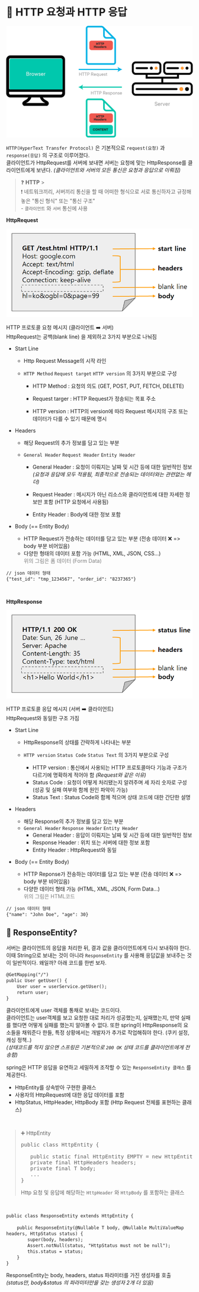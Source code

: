 # :chicken: HTTP 요청과 HTTP 응답

<img src='../Img/week3/http.png'>

<br>

`HTTP(HyperText Transfer Protocol)` 은 기본적으로 `request(요청)` 과 `response(응답)` 의 구조로 이루어졌다.
<br> 클라이언트가 HttpRequest를 서버에 보내면 서버는 요청에 맞는 HttpResponse를 클라이언트에게 보낸다. _(클라이언트와 서버의 모든 통신은 요청과 응답으로 이뤄짐)_

> :question: **HTTP** > <br> :exclamation: 네트워크끼리, 서버끼리 통신을 할 때 어떠한 형식으로 서로 통신하자고 규정해 놓은 "통신 형식" 또는 "통신 구조"
> <br> - `클라이언트` 와 `서버` 통신에 사용

**HttpRequest**

 <img src='../Img/week3/HttpRequest.png'>

HTTP 프로토콜 요청 메시지 (클라이언트 :arrow_right: 서버)
<br> HttpRequest는 공백(blank line) 을 제외하고 3가지 부분으로 나눠짐

- Start Line

  - Http Request Message의 시작 라인
  - `HTTP Method` `Request target` `HTTP version` 의 3가지 부분으로 구성

    - HTTP Method : 요청의 의도 (GET, POST, PUT, FETCH, DELETE)

    - Request targer : HTTP Request가 정송되는 목표 주소
    - HTTP version : HTTP의 version에 따라 Request 메시지의 구조 또는 데이터가 다를 수 있기 때문에 명시

- Headers

  - 해당 Request의 추가 정보를 담고 있는 부분

  - `General Header` `Request Header` `Entity Header`

    - General Header : 요청이 이뤄지는 날짜 및 시간 등에 대한 일반적인 정보
      <br>_(요청과 응답에 모두 적용됨, 최종적으로 전송되는 데이터와는 관련없는 헤더)_

    - Request Header : 메시지가 아닌 리소스와 클라이언트에 대한 자세한 정보만 포함 (HTTP 요청에서 사용됨)
    - Entity Header : Body에 대한 정보 포함

- Body (== Entity Body)
  - HTTP Request가 전송하는 데이터를 담고 있는 부분 (전송 데이터 :x: => body 부분 비어있음)
  - 다양한 형태의 데이터 포함 가능 (HTML, XML, JSON, CSS...)
    <br><span style='color:gray'>위의 그림은 폼 데이터 (Form Data)</span>

<pre><code>// json 데이터 형태
{"test_id": "tmp_1234567", "order_id": "8237365"}</code></pre>

<br>

**HttpResponse**

<img src='../Img/week3/HttpResponse.png'>

HTTP 프로토콜 응답 메시지 (서버 :arrow_right: 클라이언트)
<br>HttpRequest와 동일한 구조 가짐

- Start Line

  - HttpResponse의 상태를 간략하게 나타내는 부분

  - `HTTP version` `Status Code` `Status Text` 의 3가지 부분으로 구성
    - HTTP version : 통신에서 사용되는 HTTP 프로토콜마다 기능과 구조가 다르기에 명확하게 적어야 함 _(Request와 같은 이유)_
    - Status Code : 요청이 어떻게 처리됐는지 알려주며 세 자리 숫자로 구성 (성공 및 실패 여부와 함께 원인 파악이 가능)
    - Status Text : Status Code와 함께 적으며 상태 코드에 대한 간단한 설명

- Headers
  - 해당 Response의 추가 정보를 담고 있는 부분
  - `General Header` `Response Header` `Entity Header`
    - General Header : 응답이 이뤄지는 날짜 및 시간 등에 대한 일반적인 정보
    - Response Header : 위치 또는 서버에 대한 정보 포함
    - Entity Header : HttpRequest와 동일
- Body (== Entity Body)
  - HTTP Reponse가 전송하는 데이터를 담고 있는 부분 (전송 데이터 :x: => body 부분 비어있음)
  - 다양한 데이터 형태 가능 (HTML, XML, JSON, Form Data...)
    <br><span style='color:gray'>위의 그림은 HTML코드</span>

<pre><code>// json 데이터 형태
{"name": "John Doe", "age": 30}</code></pre>

## :baby_chick: ResponseEntity?

서버는 클라이언트의 응답을 처리한 뒤, 결과 값을 클라이언트에게 다시 보내줘야 한다. <br>이때 String으로 보내는 것이 아니라 `ResponseEntity` 를 사용해 응답값을 보내주는 것이 일반적이다. 왜일까? 아래 코드를 한번 보자.

<pre><code>@GetMapping("/")
public User getUser() {
    User user = userService.getUser();
    return user;
}</code></pre>

클라이언트에게 user 객체를 통채로 보내는 코드이다. <br>클라이언트는 user객체를 보고 요청한 대로 처리가 성공했는지, 실패했는지, 만약 실패를 했다면 어떻게 실패를 했는지 알아볼 수 없다. 또한 spring이 HttpResponse의 요소들을 채워준다 한들, 특정 상황에서는 개발자가 추가로 작업해줘야 한다. (쿠키 설정, 캐싱 정책..)
<br> _(상태코드를 적지 않으면 스프링은 기본적으로 `200 OK` 상태 코드를 클라이언트에게 전송함)_

spring은 HTTP 응답을 유연하고 세밀하게 조작할 수 있는 `ResponseEntity 클래스` 를 제공한다.

- HttpEntity를 상속받아 구현한 클래스
- 사용자의 HttpRequest에 대한 응답 데이터를 포함
- HttpStatus, HttpHeader, HttpBody 포함 (Http Request 전체를 표현하는 클래스)

<br>

> :heavy_plus_sign: HttpEntity
>
> <pre><code></code>public class HttpEntity<T> {
> 
>    public static final HttpEntity<?> EMPTY = new HttpEntity();
>    private final HttpHeaders headers;
>    private final T body;
>    ...
> }</pre>
>
> Http 요청 및 응답에 해당하는 `HttpHeader` 와 `HttpBody` 를 포함하는 클래스

<br>

<pre><code>public class ResponseEntity<T> extends HttpEntity<T> {
	
	public ResponseEntity(@Nullable T body, @Nullable MultiValueMap<String, String> headers, HttpStatus status) {
		super(body, headers);
		Assert.notNull(status, "HttpStatus must not be null");
		this.status = status;
	}
}</code></pre>

ResponseEntity는 body, headers, status 파라미터를 가진 생성자를 호출
<br>_(status만, body&status 의 파라미터만을 갖는 생성자 2개 더 있음)_
